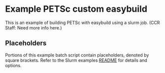 # Example PETSc custom easybuild

This is an example of building PETSc with easybuild using a slurm job. (CCR Staff: Need more info here.)

## Placeholders

Portions of this example batch script contain placeholders, denoted by square brackets. Refer to the Slurm examples [README](../../../slurm/README.md) for details and options.
